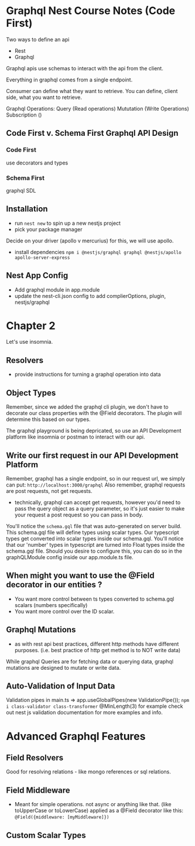# Graphql Nest Course Notes (Code First)

Two ways to define an api

-   Rest
-   Graphql

Graphql apis use schemas to interact with the api from the client.

Everything in graphql comes from a single endpoint.

Consumer can define what they want to retrieve.
You can define, client side, what you want to retrieve.

Graphql Operations:
Query (Read operations)
Mututation (Write Operations)
Subscription ()

## Code First v. Schema First Graphql API Design

### Code First

use decorators and types

### Schema First

graphql SDL

## Installation

-   run `nest new` to spin up a new nestjs project
-   pick your package manager

Decide on your driver (apollo v mercurius) for this, we will use apollo.

-   install dependencies `npm i @nestjs/graphql graphql @nestjs/apollo apollo-server-express`

## Nest App Config

-   Add graphql module in app.module
-   update the nest-cli.json config to add complierOptions, plugin, nestjs/graphql

# Chapter 2

Let's use insomnia.

## Resolvers

-   provide instructions for turning a graphql operation into data

## Object Types

Remember, since we added the graphql cli plugin, we don't have to decorate our class properties with the @Field decorators. The plugin will determine this based on our types.

The graphql playground is being depricated, so use an API Development platform like insomnia or postman to interact with our api.

## Write our first request in our API Development Platform

Remember, graphql has a single endpoint, so in our request url, we simply can put:
`http://localhost:3000/graphql`
Also remember, graphql requests are post requests, not get requests.

-   technically, graphql can accept get requests, however you'd need to pass the query object as a query parameter, so it's just easier to make your request a post request so you can pass in body.

You'll notice the `schema.gql` file that was auto-generated on server build.
This schema.gql file will define types using scalar types. Our typescript types get converted into scalar types inside our schema.gql.
You'll notice that our 'number' types in typescript are turned into Float types inside the schema.gql file. Should you desire to configure this, you can do so in the graphQLModule config inside our app.module.ts file.

## When might you want to use the @Field decorator in our entities ?

-   You want more control between ts types converted to schema.gql scalars (numbers specifically)
-   You want more control over the ID scalar.

## Graphql Mutations

-   as with rest api best practices, different http methods have different purposes.
    (i.e. best practice of http get method is to NOT write data)

While graphql Queries are for fetching data or querying data, graphql mutations are designed to mutate or write data.

## Auto-Validation of Input Data

Validation pipes
in main.ts => app.useGlobalPipes(new ValidationPipe());
`npm i class-validator class-transformer`
@MinLength(3) for example
check out nest js validation documentation for more examples and info.

# Advanced Graphql Features

## Field Resolvers

Good for resolving relations - like mongo references or sql relations.

## Field Middleware

-   Meant for simple operations. not async or anything like that. (like toUpperCase or toLowerCase)
    applied as a @Field decorator like this:
    `@Field({middleware: [myMiddleware]})`

## Custom Scalar Types
